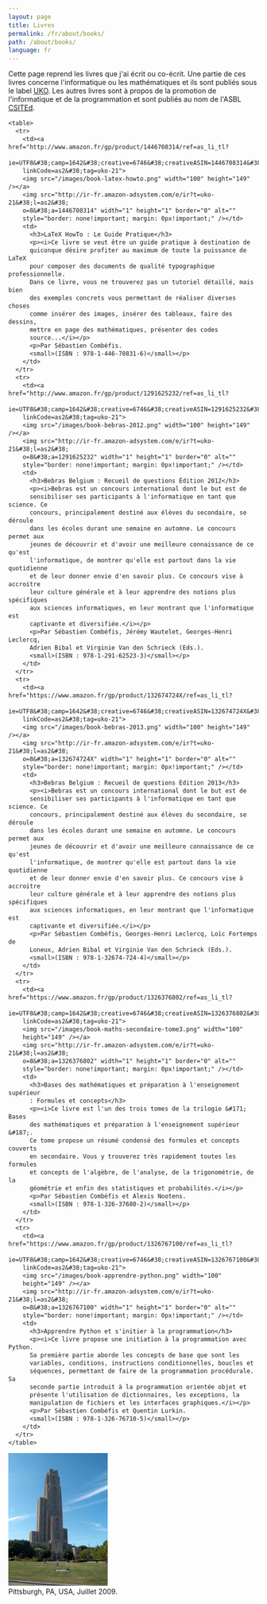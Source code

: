 ```yaml
---
layout: page
title: Livres
permalink: /fr/about/books/
path: /about/books/
language: fr
---
```


<div class="page-col-wrapper">
  <div class="page-col page-col-1">
    <p>Cette page reprend les livres que j'ai écrit ou co-écrit. Une partie de
    ces livres concerne l'informatique ou les mathématiques et ils sont publiés 
    sous le label <a href="https://www.ukonline.be">UKO</a>. Les autres livres 
    sont à propos de la promotion de l'informatique et de la programmation et 
    sont publiés au nom de l'ASBL
    <a href="https://www.csited.be">CSITEd</a>.</p>

    <table>
      <tr>
        <td><a href="http://www.amazon.fr/gp/product/1446708314/ref=as_li_tl?
        ie=UTF8&#38;camp=1642&#38;creative=6746&#38;creativeASIN=1446708314&#38;
        linkCode=as2&#38;tag=uko-21">
        <img src="/images/book-latex-howto.png" width="100" height="149" /></a>
        <img src="http://ir-fr.amazon-adsystem.com/e/ir?t=uko-21&#38;l=as2&#38;
        o=8&#38;a=1446708314" width="1" height="1" border="0" alt=""
        style="border: none!important; margin: 0px!important;" /></td>
        <td>
          <h3>LaTeX HowTo : Le Guide Pratique</h3>
          <p><i>Ce livre se veut être un guide pratique à destination de
          quiconque désire profiter au maximum de toute la puissance de LaTeX
          pour composer des documents de qualité typographique professionnelle.
          Dans ce livre, vous ne trouverez pas un tutoriel détaillé, mais bien
          des exemples concrets vous permettant de réaliser diverses choses
          comme insérer des images, insérer des tableaux, faire des dessins,
          mettre en page des mathématiques, présenter des codes
          source...</i></p>
          <p>Par Sébastien Combéfis.
          <small>(ISBN : 978-1-446-70831-6)</small></p>
        </td>
      </tr>
      <tr>
        <td><a href="http://www.amazon.fr/gp/product/1291625232/ref=as_li_tl?
        ie=UTF8&#38;camp=1642&#38;creative=6746&#38;creativeASIN=1291625232&#38;
        linkCode=as2&#38;tag=uko-21">
        <img src="/images/book-bebras-2012.png" width="100" height="149" /></a>
        <img src="http://ir-fr.amazon-adsystem.com/e/ir?t=uko-21&#38;l=as2&#38;
        o=8&#38;a=1291625232" width="1" height="1" border="0" alt=""
        style="border: none!important; margin: 0px!important;" /></td>
        <td>
          <h3>Bebras Belgium : Recueil de questions Édition 2012</h3>
          <p><i>Bebras est un concours international dont le but est de
          sensibiliser ses participants à l'informatique en tant que science. Ce
          concours, principalement destiné aux élèves du secondaire, se déroule
          dans les écoles durant une semaine en automne. Le concours permet aux
          jeunes de découvrir et d'avoir une meilleure connaissance de ce qu'est
          l'informatique, de montrer qu'elle est partout dans la vie quotidienne
          et de leur donner envie d'en savoir plus. Ce concours vise à accroitre
          leur culture générale et à leur apprendre des notions plus spécifiques
          aux sciences informatiques, en leur montrant que l'informatique est
          captivante et diversifiée.</i></p>
          <p>Par Sébastien Combéfis, Jérémy Wautelet, Georges-Henri Leclercq,
          Adrien Bibal et Virginie Van den Schrieck (Eds.).
          <small>(ISBN : 978-1-291-62523-3)</small></p>
        </td>
      </tr>
      <tr>
        <td><a href="https://www.amazon.fr/gp/product/132674724X/ref=as_li_tl?
        ie=UTF8&#38;camp=1642&#38;creative=6746&#38;creativeASIN=132674724X&#38;
        linkCode=as2&#38;tag=uko-21">
        <img src="/images/book-bebras-2013.png" width="100" height="149" /></a>
        <img src="http://ir-fr.amazon-adsystem.com/e/ir?t=uko-21&#38;l=as2&#38;
        o=8&#38;a=132674724X" width="1" height="1" border="0" alt=""
        style="border: none!important; margin: 0px!important;" /></td>
        <td>
          <h3>Bebras Belgium : Recueil de questions Édition 2013</h3>
          <p><i>Bebras est un concours international dont le but est de
          sensibiliser ses participants à l'informatique en tant que science. Ce
          concours, principalement destiné aux élèves du secondaire, se déroule
          dans les écoles durant une semaine en automne. Le concours permet aux
          jeunes de découvrir et d'avoir une meilleure connaissance de ce qu'est
          l'informatique, de montrer qu'elle est partout dans la vie quotidienne
          et de leur donner envie d'en savoir plus. Ce concours vise à accroitre
          leur culture générale et à leur apprendre des notions plus spécifiques
          aux sciences informatiques, en leur montrant que l'informatique est
          captivante et diversifiée.</i></p>
          <p>Par Sébastien Combéfis, Georges-Henri Leclercq, Loïc Fortemps de
          Loneux, Adrien Bibal et Virginie Van den Schrieck (Eds.).
          <small>(ISBN : 978-1-32674-724-4)</small></p>
        </td>
      </tr>
      <tr>
        <td><a href="https://www.amazon.fr/gp/product/1326376802/ref=as_li_tl?
        ie=UTF8&#38;camp=1642&#38;creative=6746&#38;creativeASIN=1326376802&#38;
        linkCode=as2&#38;tag=uko-21">
        <img src="/images/book-maths-secondaire-tome3.png" width="100"
        height="149" /></a>
        <img src="http://ir-fr.amazon-adsystem.com/e/ir?t=uko-21&#38;l=as2&#38;
        o=8&#38;a=1326376802" width="1" height="1" border="0" alt=""
        style="border: none!important; margin: 0px!important;" /></td>
        <td>
          <h3>Bases des mathématiques et préparation à l'enseignement supérieur
          : Formules et concepts</h3>
          <p><i>Ce livre est l'un des trois tomes de la trilogie &#171; Bases
          des mathématiques et préparation à l'enseignement supérieur &#187;.
          Ce tome propose un résumé condensé des formules et concepts couverts
          en secondaire. Vous y trouverez très rapidement toutes les formules
          et concepts de l'algèbre, de l'analyse, de la trigonométrie, de la
          géométrie et enfin des statistiques et probabilités.</i></p>
          <p>Par Sébastien Combéfis et Alexis Nootens.
          <small>(ISBN : 978-1-326-37680-2)</small></p>
        </td>
      </tr>
      <tr>
        <td><a href="https://www.amazon.fr/gp/product/1326767100/ref=as_li_tl?
        ie=UTF8&#38;camp=1642&#38;creative=6746&#38;creativeASIN=1326767100&#38;
        linkCode=as2&#38;tag=uko-21">
        <img src="/images/book-apprendre-python.png" width="100"
        height="149" /></a>
        <img src="http://ir-fr.amazon-adsystem.com/e/ir?t=uko-21&#38;l=as2&#38;
        o=8&#38;a=1326767100" width="1" height="1" border="0" alt=""
        style="border: none!important; margin: 0px!important;" /></td>
        <td>
          <h3>Apprendre Python et s'initier à la programmation</h3>
          <p><i>Ce livre propose une initiation à la programmation avec Python.
          Sa première partie aborde les concepts de base que sont les
          variables, conditions, instructions conditionnelles, boucles et
          séquences, permettant de faire de la programmation procédurale. Sa
          seconde partie introduit à la programmation orientée objet et
          présente l'utilisation de dictionnaires, les exceptions, la
          manipulation de fichiers et les interfaces graphiques.</i></p>
          <p>Par Sébastien Combéfis et Quentin Lurkin.
          <small>(ISBN : 978-1-326-76710-5)</small></p>
        </td>
      </tr>
    </table>
  </div>
  <div class="page-col page-col-2">
    <p><img src="/images/pittsburgh.jpg" alt="Pittsburgh, PA, USA,
    Juillet 2009." width="200" height="267" /><br />
    Pittsburgh, PA, USA, Juillet 2009.</p>
  </div>
</div>
